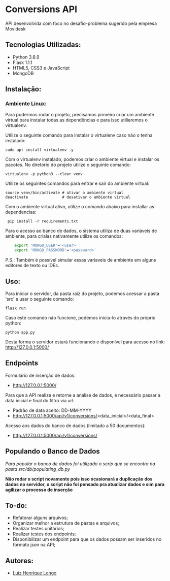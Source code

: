 # Conversions API
API desenvolvida com foco no desafio-problema sugerido pela empresa Movidesk

## Tecnologias Utilizadas:
- Python 3.6.9
- Flask 1.1.1
- HTML5, CSS3 e JavaScript
- MongoDB

## Instalação:

### Ambiente Linux: 
Para podermos rodar o projeto, precisamos primeiro criar um ambiente virtual para instalar todas as dependências e para isso utiliaremos o virtualenv.

Utilize o seguinte comando para instalar o virtualenv caso não o tenha instalado:

```sudo apt install virtualenv -y```

Com o virtualenv instalado, podemos criar o ambiente virtual e instalar os pacotes. No diretório do projeto utilize o seguinte comando:

```virtualenv -p python3 --clear venv```

Utilize os seguintes comandos para entrar e sair do ambiente virtual:

```
source venv/bin/activate # ativar o ambiente virtual
deactivate 				 # desativar o ambiente virtual

```

Com o ambiente virtual ativo, utilize o comando abaixo para installar as dependencias:

``` pip install -r requirements.txt```

Para o acesso ao banco de dados, o sistema utiliza de duas variáveis de ambiente, para crialas nativamente utilize os comandos:

```bash
    export 'MONGO_USER'='<user>' 
    export 'MONGO_PASSWORD'='<password>' 
```

P.S.: Também é possível simular essas variaveis de ambiente em alguns editores de texto ou IDEs.

## Uso:

Para iniciar o servidor, da pasta raiz do projeto, podemos acessar a pasta 'src' e usar o seguinte comando:

```flask run```

Caso este comando não funcione, podemos inicia-lo através do próprio python:

```python app.py```

Desta forma o servidor estará funcionando e disponível para acesso no link: http://127.0.0.1:5000/

## Endpoints

Formulário de inserção de dados: 

- http://127.0.0.1:5000/

Para que a API realize e retorne a análise de dados, é necessário passar a data inicial e final do filtro via url:

- Padrão de data aceito: DD-MM-YYYY
-  http://127.0.0.1:5000/api/v1/conversions/<data_inicial>/<data_final>

Acesso aos dados do banco de dados (limitado a 50 documentos):
- http://127.0.0.1:5000/api/v1/conversions/

## Populando o Banco de Dados

*Para popular o banco de dados foi utilizado o scrip que se encontra na pasta src/db/populating_db.py*

**Não rodar o script novamente pois isso ocasionará a duplicação dos dados no servidor, o script não foi pensado pra atualizar dados e sim para agilizar o processo de inserção**

## To-do:

- Refatorar alguns arquivos;
- Organizar melhor a estrutura de pastas e arquivos;
- Realizar testes unitários;
- Realizar testes dos endpoints;
- Disponibilizar um endpoint para que os dados possam ser inseridos no formato json na API;

## Autores:

- [Luiz Henrique Longo](https://www.linkedin.com/in/luizhenriquelongo/)
